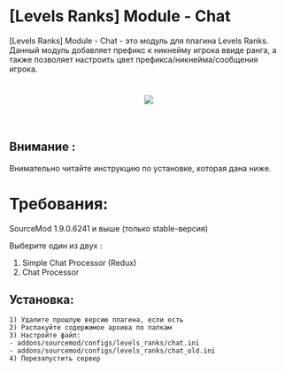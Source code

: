 [Levels Ranks] Module - Chat
===========================
[Levels Ranks] Module - Chat - это модуль для плагина Levels Ranks. Данный модуль добавляет префикс к никнейму игрока ввиде ранга, а также позволяет настроить цвет префикса/никнейма/сообщения игрока.​

<h1 align="center">
    <a href="//levels-ranks.ru/content/modules/chat.jpg"><img src="https://levels-ranks.ru/content/modules/chat.jpg"/></a>
    <br/>
</h1>​

Внимание :​
----------
Внимательно читайте инструкцию по установке, которая дана ниже.​

Требования:
==========
SourceMod 1.9.0.6241 и выше (только stable-версия)

Выберите один из двух :
1) Simple Chat Processor (Redux)
2) Chat Processor

Установка:
----------
```
1) Удалите прошлую версию плагина, если есть
2) Распакуйте содержимое архива по папкам
3) Настройте файл:
- addons/sourcemod/configs/levels_ranks/chat.ini
- addons/sourcemod/configs/levels_ranks/chat_old.ini​
4) Перезапустить сервер
```
